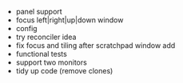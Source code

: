 - panel support
- focus left|right|up|down window
- config
- try reconciler idea
- fix focus and tiling after scratchpad window add
- functional tests
- support two monitors
- tidy up code (remove clones)
